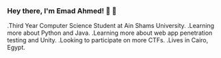 ### Hey there, I'm Emad Ahmed! 👋 👋


.Third Year Computer Science Student at Ain Shams University.
.Learning more about Python and Java.
.Learning more about web app penetration testing and Unity.
.Looking to participate on more CTFs.
.Lives in Cairo, Egypt.

